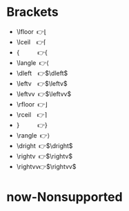 # Brackets
- \lfloor 👉$\lfloor$
- \lceil  👉$\lceil$
- \{      👉$\{$
- \langle 👉$\langle$
- \dleft  👉$\dleft$
- \leftv  👉$\leftv$
- \leftvv 👉$\leftvv$
- \rfloor 👉$\rfloor$
- \rceil  👉$\rceil$
- \}      👉$\}$
- \rangle 👉$\rangle$
- \dright 👉$\dright$
- \rightv 👉$\rightv$
- \rightvv👉$\rightvv$



# now-Nonsupported
